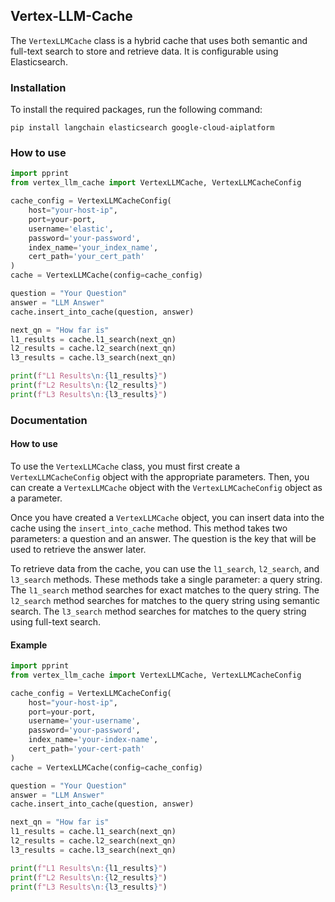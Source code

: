 ## Vertex-LLM-Cache

The `VertexLLMCache` class is a hybrid cache that uses both semantic and full-text search to store and retrieve data. It is configurable using Elasticsearch. 

### Installation
To install the required packages, run the following command:
```
pip install langchain elasticsearch google-cloud-aiplatform
```

### How to use 
```python
import pprint
from vertex_llm_cache import VertexLLMCache, VertexLLMCacheConfig

cache_config = VertexLLMCacheConfig(
    host="your-host-ip",
    port=your-port,
    username='elastic',
    password='your-password',
    index_name='your_index_name',
    cert_path='your_cert_path'
)
cache = VertexLLMCache(config=cache_config)

question = "Your Question"
answer = "LLM Answer"
cache.insert_into_cache(question, answer)

next_qn = "How far is"
l1_results = cache.l1_search(next_qn)
l2_results = cache.l2_search(next_qn)
l3_results = cache.l3_search(next_qn)

print(f"L1 Results\n:{l1_results}")
print(f"L2 Results\n:{l2_results}")
print(f"L3 Results\n:{l3_results}")
```

### Documentation

#### How to use

To use the `VertexLLMCache` class, you must first create a `VertexLLMCacheConfig` object with the appropriate parameters. Then, you can create a `VertexLLMCache` object with the `VertexLLMCacheConfig` object as a parameter. 

Once you have created a `VertexLLMCache` object, you can insert data into the cache using the `insert_into_cache` method. This method takes two parameters: a question and an answer. The question is the key that will be used to retrieve the answer later. 

To retrieve data from the cache, you can use the `l1_search`, `l2_search`, and `l3_search` methods. These methods take a single parameter: a query string. The `l1_search` method searches for exact matches to the query string. The `l2_search` method searches for matches to the query string using semantic search. The `l3_search` method searches for matches to the query string using full-text search. 

#### Example

```python
import pprint
from vertex_llm_cache import VertexLLMCache, VertexLLMCacheConfig

cache_config = VertexLLMCacheConfig(
    host="your-host-ip",
    port=your-port,
    username='your-username',
    password='your-password',
    index_name='your-index-name',
    cert_path='your-cert-path'
)
cache = VertexLLMCache(config=cache_config)

question = "Your Question"
answer = "LLM Answer"
cache.insert_into_cache(question, answer)

next_qn = "How far is"
l1_results = cache.l1_search(next_qn)
l2_results = cache.l2_search(next_qn)
l3_results = cache.l3_search(next_qn)

print(f"L1 Results\n:{l1_results}")
print(f"L2 Results\n:{l2_results}")
print(f"L3 Results\n:{l3_results}")
```

